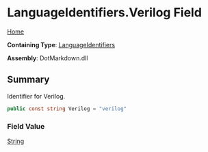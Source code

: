 # LanguageIdentifiers\.Verilog Field

[Home](../../../README.md)

**Containing Type**: [LanguageIdentifiers](../README.md)

**Assembly**: DotMarkdown\.dll

## Summary

Identifier for Verilog\.

```csharp
public const string Verilog = "verilog"
```

### Field Value

[String](https://docs.microsoft.com/en-us/dotnet/api/system.string)

